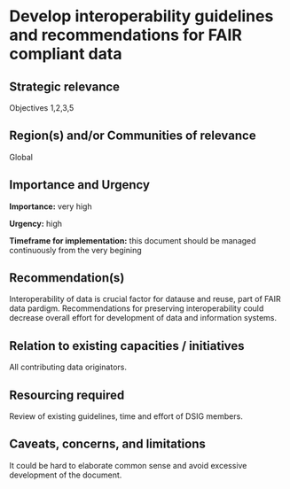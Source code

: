 # Develop interoperability guidelines and recommendations for FAIR compliant data

## Strategic relevance

Objectives 1,2,3,5

## Region(s) and/or Communities of relevance

Global

## Importance and Urgency

**Importance:** very high

**Urgency:** high

**Timeframe for implementation:** this document should be managed continuously from the very begining

## Recommendation(s)

Interoperability of data is crucial factor for datause and reuse, part of FAIR data pardigm. Recommendations for preserving interoperability could decrease overall effort for development of data and information systems. 


## Relation to existing capacities / initiatives

All contributing data originators. 

## Resourcing required

Review of existing guidelines, time and effort of DSIG members. 

## Caveats, concerns, and limitations 

It could be hard to elaborate common sense and avoid excessive development of the document.  

